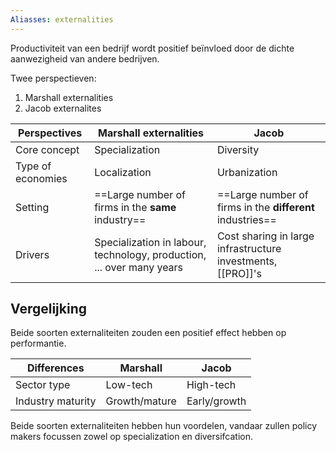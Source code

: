 ```yaml
---
Aliasses: externalities
---
```

Productiviteit van een bedrijf wordt positief beïnvloed door de dichte aanwezigheid van andere bedrijven.

Twee perspectieven:
1. Marshall externalities
2. Jacob externalites

| Perspectives | Marshall externalities | Jacob |
| -- | -- | -- |
| Core concept | Specialization | Diversity |
| Type of economies | Localization | Urbanization |
| Setting | ==Large number of firms in the **same** industry== | ==Large number of firms in the **different** industries== |
| Drivers | Specialization in labour, technology, production, ... over many years | Cost sharing in large infrastructure investments, [[PRO]]'s | 

## Vergelijking
Beide soorten externaliteiten zouden een positief effect hebben op performantie.

| Differences | Marshall | Jacob |
| -- | -- | -- |
| Sector type | Low-tech | High-tech |
| Industry maturity | Growth/mature | Early/growth |

Beide soorten externaliteiten hebben hun voordelen, vandaar zullen policy makers focussen zowel op specialization en diversifcation.


